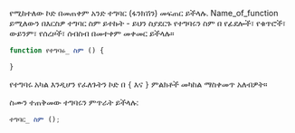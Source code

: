 የሚከተለው ኮድ በመጠቀም አንድ ተግባር (ፋንክሽን) መፍጠር ይችላሉ. Name_of_function ይሚለውን በእርስዎ ተግባር ስም ይተኩት - ይህን ስያደርጉ የተግባሩን ስም በ የፊደሎች፣ የቁጥሮች፣ ውይንም፣ የሰረዞች፣ ሰብስብ በመተቀም መቀመር ይችላሉ።

```javascript
function የተግባሩ_ ስም () {

}
```

የተግባሩ አካል እንዲሆን የፈለጉትን ኮድ በ `{` እና `}` ምልክቶች መካከል ማስቀመጥ አለብዎት።

ስሙን ተጠቅመው ተግባሩን ምጥራት ይችላሉ:

```javascript
ተግባር_ ስም ();
```